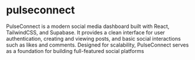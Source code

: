 # pulseconnect
PulseConnect is a modern social media dashboard built with React, TailwindCSS, and Supabase. It provides a clean interface for user authentication, creating and viewing posts, and basic social interactions such as likes and comments. Designed for scalability, PulseConnect serves as a foundation for building full-featured social platforms
